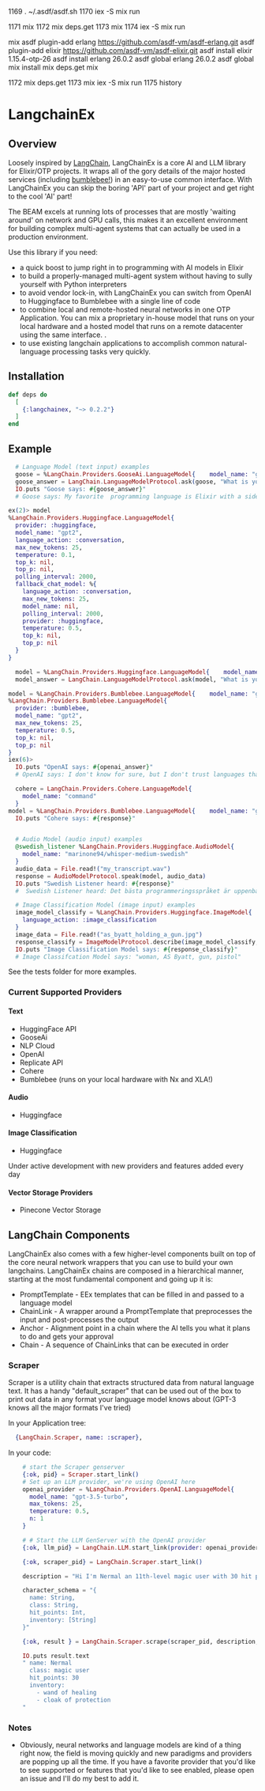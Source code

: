  1169  . ~/.asdf/asdf.sh 
 1170  iex -S mix run

 1171  mix
 1172  mix deps.get
 1173  mix
 1174  iex -S mix run

  mix
  asdf plugin-add erlang https://github.com/asdf-vm/asdf-erlang.git
asdf plugin-add elixir https://github.com/asdf-vm/asdf-elixir.git
asdf install elixir 1.15.4-otp-26 
asdf install erlang 26.0.2
asdf global erlang 26.0.2
asdf global 
mix install
mix deps.get
mix 

 1172  mix deps.get
 1173  mix
 iex -S mix run
 1175  history
 
# LangchainEx   


## Overview

Loosely inspired by [LangChain](https://python.langchain.com/en/latest/index.html#),
LangChainEx is a core AI and LLM library for Elixir/OTP projects.  It wraps
all of the gory details of the major hosted services (including [bumblebee!](https://hexdocs.pm/bumblebee/Bumblebee.html)) in an easy-to-use common interface. With LangChainEx you can skip the boring 'API' part of your project and get right to the cool 'AI' part! 

The BEAM excels at running lots of processes that are mostly 'waiting around' on network and GPU calls, this makes it an excellent environment for building complex multi-agent systems that can actually be used in a production environment. 

Use this library if you need:

- a quick boost to jump right in to programming with AI models in Elixir
- to build a properly-managed multi-agent system without having to sully yourself with Python interpreters
- to avoid vendor lock-in, with LangChainEx you can switch from OpenAI to Huggingface to Bumblebee with a single line of code   
- to combine local and remote-hosted neural networks in one OTP Application.  You can mix a proprietary in-house model that runs on your local hardware and a hosted model that runs on a remote datacenter using the same interface. .   
- to use existing langchain applications to accomplish common natural-language processing tasks very quickly. 


## Installation

```elixir
def deps do
  [
    {:langchainex, "~> 0.2.2"}
  ]
end
```

## Example

```elixir
  # Language Model (text input) examples
  goose = %LangChain.Providers.GooseAi.LanguageModel{    model_name: "gpt-neo-20b"  }
  goose_answer = LangChain.LanguageModelProtocol.ask(goose, "What is your favorite programming language?")
  IO.puts "Goose says: #{goose_answer}"
  # Goose says: My favorite  programming language is Elixir with a side-order of Rust.

ex(2)> model
%LangChain.Providers.Huggingface.LanguageModel{
  provider: :huggingface,
  model_name: "gpt2",
  language_action: :conversation,
  max_new_tokens: 25,
  temperature: 0.1,
  top_k: nil,
  top_p: nil,
  polling_interval: 2000,
  fallback_chat_model: %{
    language_action: :conversation,
    max_new_tokens: 25,
    model_name: nil,
    polling_interval: 2000,
    provider: :huggingface,
    temperature: 0.5,
    top_k: nil,
    top_p: nil
  }
}

  model = %LangChain.Providers.Huggingface.LanguageModel{    model_name: "gpt2"  }
  model_answer = LangChain.LanguageModelProtocol.ask(model, "What is your favorite programming language?")

model = %LangChain.Providers.Bumblebee.LanguageModel{    model_name: "gpt2"  }
%LangChain.Providers.Bumblebee.LanguageModel{
  provider: :bumblebee,
  model_name: "gpt2",
  max_new_tokens: 25,
  temperature: 0.5,
  top_k: nil,
  top_p: nil
}
iex(6)> 
  IO.puts "OpenAI says: #{openai_answer}"
  # OpenAI says: I don't know for sure, but I don't trust languages that can't operate more than one thread at a time.

  cohere = LangChain.Providers.Cohere.LanguageModel{
    model_name: "command"
  }
model = %LangChain.Providers.Bumblebee.LanguageModel{    model_name: "gpt2"  } 
  IO.puts "Cohere says: #{response}"


  # Audio Model (audio input) examples
  @swedish_listener %LangChain.Providers.Huggingface.AudioModel{
    model_name: "marinone94/whisper-medium-swedish"
  }
  audio_data = File.read!("my_transcript.wav")
  response = AudioModelProtocol.speak(model, audio_data)
  IO.puts "Swedish Listener heard: #{response}"
  #  Swedish Listener heard: Det bästa programmeringsspråket är uppenbarligen Elixir.

  # Image Classification Model (image input) examples
  image_model_classify = %LangChain.Providers.Huggingface.ImageModel{
    language_action: :image_classification
  }
  image_data = File.read!("as_byatt_holding_a_gun.jpg")
  response_classify = ImageModelProtocol.describe(image_model_classify, image_data)
  IO.puts "Image Classification Model says: #{response_classify}"
  # Image Classifcation Model says: "woman, AS Byatt, gun, pistol" 
```

See the tests folder for more examples.

### Current Supported Providers

#### Text  
 - HuggingFace API
 - GooseAi
 - NLP Cloud
 - OpenAI
 - Replicate API 
 - Cohere
 - Bumblebee (runs on your local hardware with Nx and XLA!)

#### Audio
  - Huggingface

#### Image Classification
  - Huggingface

Under active development with new providers and features added every day

#### Vector Storage Providers
 - Pinecone Vector Storage



## LangChain Components 

LangChainEx also comes with a few higher-level components built on top of the core neural network
wrappers that you can use to build your own langchains. LangChainEx chains are composed in a hierarchical manner, starting at the most fundamental component and going up it is:

- PromptTemplate - EEx templates that can be filled in and passed to a language model 
- ChainLink - A wrapper around a PromptTemplate that preprocesses the input and post-processes the output
- Anchor - Alignment point in a chain where the AI tells you what it plans to do and gets your approval
- Chain - A sequence of ChainLinks that can be executed in order 


### Scraper

Scraper is a utility chain that extracts structured data
from natural language text. It has a handy "default_scraper" that
can be used out of the box to print out data in any format
your language model knows about (GPT-3 knows all the major formats I've tried)


In your Application tree:
```elixir
  {LangChain.Scraper, name: :scraper},
```

In your code: 
```elixir
    # start the Scraper genserver
    {:ok, pid} = Scraper.start_link()
    # Set up an LLM provider, we're using OpenAI here
    openai_provider = %LangChain.Providers.OpenAI.LanguageModel{
      model_name: "gpt-3.5-turbo",
      max_tokens: 25,
      temperature: 0.5,
      n: 1
    }

    # # Start the LLM GenServer with the OpenAI provider
    {:ok, llm_pid} = LangChain.LLM.start_link(provider: openai_provider)

    {:ok, scraper_pid} = LangChain.Scraper.start_link()

    description = "Hi I'm Nermal an 11th-level magic user with 30 hit points, I have a wand of healing and a cloak of protection in my inventory."

    character_schema = "{
      name: String,
      class: String,
      hit_points: Int,
      inventory: [String]
    }"

    {:ok, result } = LangChain.Scraper.scrape(scraper_pid, description, llm_pid, "default_scraper", %{ output_format: "YAML", input_schema: character_schema })

    IO.puts result.text
    " name: Nermal
      class: magic user
      hit_points: 30
      inventory:
        - wand of healing
        - cloak of protection
    "
```

### Notes

- Obviously, neural networks and language models are kind of a thing right now, the field is moving quickly and new 
paradigms and providers are popping up all the time.  If you have a favorite provider that you'd like to see supported or features that you'd like to see enabled, please open an issue and I'll do my best to add it. 

